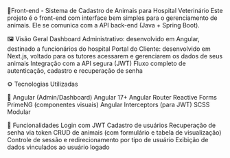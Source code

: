 🐾Front-end - Sistema de Cadastro de Animais para Hospital Veterinário
Este projeto é o front-end com interface bem simples para o gerenciamento de animais. Ele se comunica com a API back-end (Java + Spring Boot).

🖼️ Visão Geral
Dashboard Administrativo: desenvolvido em Angular, destinado a funcionários do hospital
Portal do Cliente: desenvolvido em Next.js, voltado para os tutores acessarem e gerenciarem os dados de seus animais
Integração com a API segura (JWT)
Fluxo completo de autenticação, cadastro e recuperação de senha

⚙️ Tecnologias Utilizadas

🔷 Angular (Admin/Dashboard)
Angular 17+
Angular Router
Reactive Forms
PrimeNG (componentes visuais)
Angular Interceptors (para JWT)
SCSS Modular

🔐 Funcionalidades
Login com JWT
Cadastro de usuários
Recuperação de senha via token
CRUD de animais (com formulário e tabela de visualização)
Controle de sessão e redirecionamento por tipo de usuário
Exibição de dados vinculados ao usuário logado

